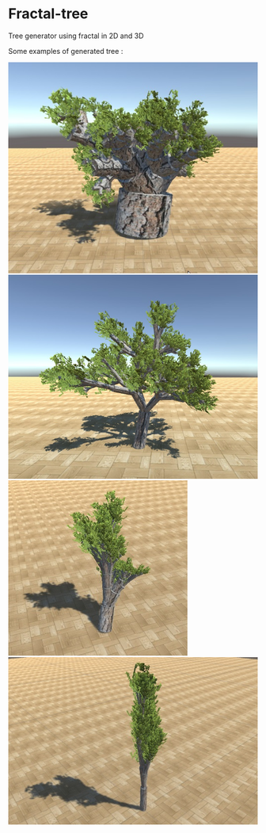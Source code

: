 # Fractal-tree
Tree generator using fractal in 2D and 3D


Some examples of generated tree :

![alt tag](https://raw.githubusercontent.com/dtanguy/fractal-tree/master/img/2.jpg)
![alt tag](https://raw.githubusercontent.com/dtanguy/fractal-tree/master/img/3.jpg)
![alt tag](https://raw.githubusercontent.com/dtanguy/fractal-tree/master/img/5.jpg)
![alt tag](https://raw.githubusercontent.com/dtanguy/fractal-tree/master/img/6.jpg)
